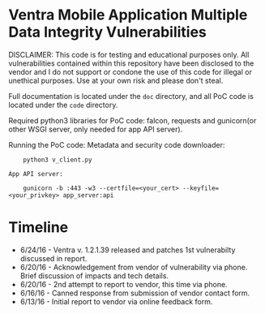 # Ventra Mobile Application Multiple Data Integrity Vulnerabilities

DISCLAIMER: This code is for testing and educational purposes only. All vulnerabilities contained within this repository have been disclosed to the vendor and I do not support or condone the use of this code for illegal or unethical purposes. Use at your own risk and please don't steal.

Full documentation is located under the `doc` directory, and all PoC code is located under the `code` directory.

Required python3 libraries for PoC code: falcon, requests and gunicorn(or other WSGI server, only needed for app API server).

Running the PoC code: 
    Metadata and security code downloader: 
    
        python3 v_client.py
    
    App API server: 
    
        gunicorn -b :443 -w3 --certfile=<your_cert> --keyfile=<your_privkey> app_server:api

# Timeline
  * 6/24/16 - Ventra v. 1.2.1.39 released and patches 1st vulnerabilty discussed in report.
  * 6/20/16 - Acknowledgement from vendor of vulnerability via phone. Brief discussion of impacts and tech details.
  * 6/20/16 - 2nd attempt to report to vendor, this time via phone.
  * 6/16/16 - Canned response from submission of vendor contact form.
  * 6/13/16 - Initial report to vendor via online feedback form.
